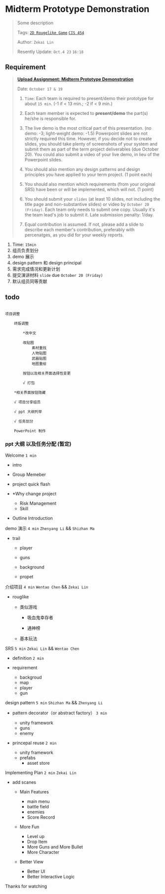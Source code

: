 # Midterm Prototype Demonstration

> Some description
>
> Tags: [`2D Rougelike Game`](../../view/ColorWar/index.md) [`CIS 454`](../../view/CIS454/index.md)
>  
> Author: `Zekai Lin`
>
> Resently Update: `Oct.4 23` `16:18`

## Requirement

> [**Upload Assignment: Midterm Prototype Demonstration**](https://blackboard.syracuse.edu/webapps/assignment/uploadAssignment?content_id=_9312317_1&course_id=_499687_1&group_id=&mode=view)
>
> Date: `October 17 & 19`
>
> 1. `Time`: Each team is required to present/demo their prototype for about `15 min`. (-1 if < 13 min.; -2 if < 9 min.)
>
> 2. Each team member is expected to **present/demo** the part(s) he/she is responsible for. 
>
> 3. The live demo is the most critical part of this presentation. (no demo: -3; light-weight demo: -1.5) Powerpoint slides are not strictly required this time. However, if you decide not to create slides, you should take plenty of screenshots of your system and submit them as part of the term project deliverables (due October 20). You could also submit a video of your live demo, in lieu of the Powerpoint slides.
>
> 4. You should also mention any design patterns and design principles you have applied to your term project. (1 point each)
>
> 5. You should also mention which requirements (from your original SRS) have been or will be implemented, which will not. (1 point)
>
> 6. You should submit your `slides` (at least 10 slides, not including the title page and non-substantive slides) or video by `October 20 (Friday)`. Each team only needs to submit one copy. Usually it's the team lead's job to submit it. Late submission penalty: 1/day.
>
> 7. Equal contribution is assumed. If not, please add a slide to describe each member's contribution, preferably with percenatges, as you did for your weekly reports.

1. Time: `15min`
2. 组员负责划分
3. demo 展示
4. design pattern 和 design principal
5. 需求完成情况和更新计划
6. 提交演讲材料 `slide` due `October 20 (Friday)`
7. 默认组员同等贡献

## todo

``` plaintext

项目调整

    终版调整

        *改中文

        改贴图
            素材重找
            人物贴图
            武器贴图
            地图重绘

        按钮以及相关界面选择性变更

        √ 打包

    *相关界面按钮隐藏

    √ 项目分享组员

    √ ppt 大纲列举

    √ 任务划分

    PowerPoint 制作

```

### ppt 大纲 以及任务分配 (暂定)

Welcome `1 min`

- intro

- Group Memeber

- project quick flash

- *Why change project

  - Risk Management
  - Skill

- Outline Introduction

demo 演示 `4 min` `Zhenyang Li` && `Shizhan Ma`

- trail

  - player

  - guns

  - background
  
  - propet

介绍项目 `4 min` `Wentao Chen` && `Zekai Lin`

- rouglike

  - 类似游戏

    - 吸血鬼幸存者

    - 通神榜

  - 基本玩法

SRS `5 min` `Zekai Lin` && `Wentao Chen`

- definition `2 min`
  
- requirement
  - backgroud
  - map
  - player
  - gun

design pattern `5 min` `Shizhan Ma` && `Zhenyang Li`

- pattern decorator（or abstract factory） `3 min`
  - unity framework
  - guns
  - enemy

- princepal reuse `2 min`
  - unity framework
  - prefabs
    - asset store

Implementing Plan `2 min` `Zekai Lin`

- add scanes

  - Main Features

    - main menu
    - battle field
    - enemies
    - Score Record

  - More Fun
  
    - Level up
    - Drop Item
    - More Guns and More Bullet
    - More Character
  
  - Better View

    - Better UI
    - Better Interactive Logic

Thanks for watching
